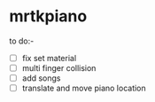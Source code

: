 # mrtkpiano

to do:-
- [ ] fix set material
- [ ] multi finger collision
- [ ] add songs
- [ ] translate and move piano location
